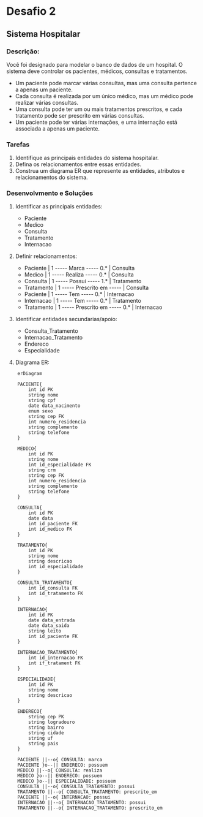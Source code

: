 # Desafio 2

## Sistema Hospitalar

### **Descrição:** 
Você foi designado para modelar o banco de dados de um hospital. O sistema deve controlar os pacientes, médicos, consultas e tratamentos.

- Um paciente pode marcar várias consultas, mas uma consulta pertence a apenas um paciente.
- Cada consulta é realizada por um único médico, mas um médico pode realizar várias consultas.
- Uma consulta pode ter um ou mais tratamentos prescritos, e cada tratamento pode ser prescrito em várias consultas.
- Um paciente pode ter várias internações, e uma internação está associada a apenas um paciente.
  
### **Tarefas**
1. Identifique as principais entidades do sistema hospitalar.
2. Defina os relacionamentos entre essas entidades.
3. Construa um diagrama ER que represente as entidades, atributos e relacionamentos do sistema.

### **Desenvolvmento e Soluções**

1. Identificar as principais entidades:
   
   - Paciente
   - Medico
   - Consulta
   - Tratamento
   - Internacao
  
2. Definir relacionamentos:
   
   - Paciente | 1 ----- Marca ----- 0.* | Consulta
   - Medico | 1 ----- Realiza ----- 0.* | Consulta
   - Consulta | 1 ----- Possui ----- 1.* | Tratamento
   - Tratamento | 1 ----- Prescrito em ----- | Consulta
   - Paciente | 1 ----- Tem ----- 0.* | Internacao
   - Internacao | 1 ----- Tem ----- 0.* | Tratamento
   - Tratamento | 1 ----- Prescrito em ----- 0.* | Internacao

3. Identificar entidades secundarias/apoio:
   - Consulta_Tratamento
   - Internacao_Tratamento
   - Endereco
   - Especialidade
  
4. Diagrama ER:
```mermaid
    erDiagram

    PACIENTE{
        int id PK
        string nome
        string cpf
        date data_nacimento
        enum sexo
        string cep FK
        int numero_residencia
        string complemento
        string telefone
    }

    MEDICO{
        int id PK
        string nome
        int id_especialidade FK
        string crm
        string cep FK
        int numero_residencia
        string complemento
        string telefone    
    }

    CONSULTA{
        int id PK
        date data
        int id_paciente FK
        int id_medico FK
    }

    TRATAMENTO{
        int id PK
        string nome
        string descricao
        int id_especialidade
    }

    CONSULTA_TRATAMENTO{
        int id_consulta FK
        int id_tratamento FK
    }

    INTERNACAO{
        int id PK
        date data_entrada
        date data_saida
        string leito
        int id_paciente FK
    }

    INTERNACAO_TRATAMENTO{
        int id_internacao FK
        int if_tratament FK
    }

    ESPECIALIDADE{
        int id PK
        string nome
        string descricao
    }

    ENDERECO{
        string cep PK
        string logradouro
        string bairro
        string cidade
        string uf
        string pais
    }

    PACIENTE ||--o{ CONSULTA: marca
    PACIENTE }o--|| ENDERECO: possuem
    MEDICO ||--o{ CONSULTA: realiza
    MEDICO }o--|| ENDERECO: possuem
    MEDICO }o--|| ESPECIALIDADE: possuem
    CONSULTA ||--o{ CONSULTA_TRATAMENTO: possui
    TRATAMENTO ||--o{ CONSULTA_TRATAMENTO: prescrito_em
    PACIENTE ||--o{ INTERNACAO: possui
    INTERNACAO ||--o{ INTERNACAO_TRATAMENTO: possui
    TRATAMENTO ||--o{ INTERNACAO_TRATAMENTO: prescrito_em
```
